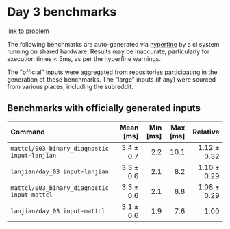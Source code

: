 # Day 3 benchmarks

[link to problem](http://adventofcode.com/2021/day/3)

The following benchmarks are auto-generated via [hyperfine](https://github.com/sharkdp/hyperfine) by a ci system running on shared hardware. Results may be inaccurate, particularly for execution times < 5ms, as per the hyperfine warnings.

The "official" inputs were aggregated from repositories participating in the generation of these benchmarks. The "large" inputs (if any) were sourced from various places, including the subreddit.

## Benchmarks with officially generated inputs
| Command | Mean [ms] | Min [ms] | Max [ms] | Relative |
|:---|---:|---:|---:|---:|
| `mattcl/003_binary_diagnostic input-lanjian` | 3.4 ± 0.7 | 2.2 | 10.1 | 1.12 ± 0.32 |
| `lanjian/day_03 input-lanjian` | 3.3 ± 0.6 | 2.1 | 8.2 | 1.10 ± 0.29 |
| `mattcl/003_binary_diagnostic input-mattcl` | 3.3 ± 0.6 | 2.1 | 8.8 | 1.08 ± 0.29 |
| `lanjian/day_03 input-mattcl` | 3.1 ± 0.6 | 1.9 | 7.6 | 1.00 |
